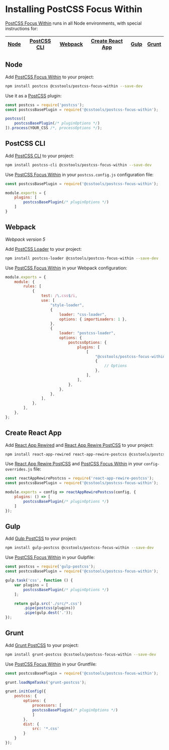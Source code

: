 # Installing PostCSS Focus Within

[PostCSS Focus Within] runs in all Node environments, with special instructions for:

| [Node](#node) | [PostCSS CLI](#postcss-cli) | [Webpack](#webpack) | [Create React App](#create-react-app) | [Gulp](#gulp) | [Grunt](#grunt) |
| --- | --- | --- | --- | --- | --- |

## Node

Add [PostCSS Focus Within] to your project:

```bash
npm install postcss @csstools/postcss-focus-within --save-dev
```

Use it as a [PostCSS] plugin:

```js
const postcss = require('postcss');
const postcssBasePlugin = require('@csstools/postcss-focus-within');

postcss([
	postcssBasePlugin(/* pluginOptions */)
]).process(YOUR_CSS /*, processOptions */);
```

## PostCSS CLI

Add [PostCSS CLI] to your project:

```bash
npm install postcss-cli @csstools/postcss-focus-within --save-dev
```

Use [PostCSS Focus Within] in your `postcss.config.js` configuration file:

```js
const postcssBasePlugin = require('@csstools/postcss-focus-within');

module.exports = {
	plugins: [
		postcssBasePlugin(/* pluginOptions */)
	]
}
```

## Webpack

_Webpack version 5_

Add [PostCSS Loader] to your project:

```bash
npm install postcss-loader @csstools/postcss-focus-within --save-dev
```

Use [PostCSS Focus Within] in your Webpack configuration:

```js
module.exports = {
	module: {
		rules: [
			{
				test: /\.css$/i,
				use: [
					"style-loader",
					{
						loader: "css-loader",
						options: { importLoaders: 1 },
					},
					{
						loader: "postcss-loader",
						options: {
							postcssOptions: {
								plugins: [
									[
										"@csstools/postcss-focus-within",
										{
											// Options
										},
									],
								],
							},
						},
					},
				],
			},
		],
	},
};
```

## Create React App

Add [React App Rewired] and [React App Rewire PostCSS] to your project:

```bash
npm install react-app-rewired react-app-rewire-postcss @csstools/postcss-focus-within --save-dev
```

Use [React App Rewire PostCSS] and [PostCSS Focus Within] in your
`config-overrides.js` file:

```js
const reactAppRewirePostcss = require('react-app-rewire-postcss');
const postcssBasePlugin = require('@csstools/postcss-focus-within');

module.exports = config => reactAppRewirePostcss(config, {
	plugins: () => [
		postcssBasePlugin(/* pluginOptions */)
	]
});
```

## Gulp

Add [Gulp PostCSS] to your project:

```bash
npm install gulp-postcss @csstools/postcss-focus-within --save-dev
```

Use [PostCSS Focus Within] in your Gulpfile:

```js
const postcss = require('gulp-postcss');
const postcssBasePlugin = require('@csstools/postcss-focus-within');

gulp.task('css', function () {
	var plugins = [
		postcssBasePlugin(/* pluginOptions */)
	];

	return gulp.src('./src/*.css')
		.pipe(postcss(plugins))
		.pipe(gulp.dest('.'));
});
```

## Grunt

Add [Grunt PostCSS] to your project:

```bash
npm install grunt-postcss @csstools/postcss-focus-within --save-dev
```

Use [PostCSS Focus Within] in your Gruntfile:

```js
const postcssBasePlugin = require('@csstools/postcss-focus-within');

grunt.loadNpmTasks('grunt-postcss');

grunt.initConfig({
	postcss: {
		options: {
			processors: [
			postcssBasePlugin(/* pluginOptions */)
			]
		},
		dist: {
			src: '*.css'
		}
	}
});
```

[Gulp PostCSS]: https://github.com/postcss/gulp-postcss
[Grunt PostCSS]: https://github.com/nDmitry/grunt-postcss
[PostCSS]: https://github.com/postcss/postcss
[PostCSS CLI]: https://github.com/postcss/postcss-cli
[PostCSS Loader]: https://github.com/postcss/postcss-loader
[PostCSS Focus Within]: https://github.com/csstools/postcss-plugins/tree/main/plugins/postcss-focus-within
[React App Rewire PostCSS]: https://github.com/csstools/react-app-rewire-postcss
[React App Rewired]: https://github.com/timarney/react-app-rewired
